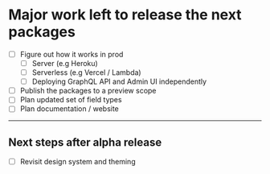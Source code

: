 # Major work left to release the next packages

- [ ] Figure out how it works in prod
  - [ ] Server (e.g Heroku)
  - [ ] Serverless (e.g Vercel / Lambda)
  - [ ] Deploying GraphQL API and Admin UI independently
- [ ] Publish the packages to a preview scope
- [ ] Plan updated set of field types
- [ ] Plan documentation / website

---

## Next steps after alpha release

- [ ] Revisit design system and theming

